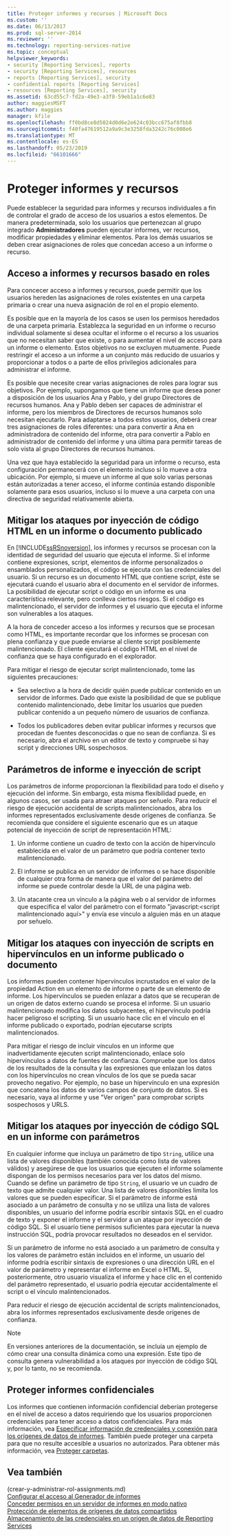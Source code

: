 ```yaml
---
title: Proteger informes y recursos | Microsoft Docs
ms.custom: ''
ms.date: 06/13/2017
ms.prod: sql-server-2014
ms.reviewer: ''
ms.technology: reporting-services-native
ms.topic: conceptual
helpviewer_keywords:
- security [Reporting Services], reports
- security [Reporting Services], resources
- reports [Reporting Services], security
- confidential reports [Reporting Services]
- resources [Reporting Services], security
ms.assetid: 63cd55c7-fd2a-49e3-a3f8-59eb1a1c6e83
author: maggiesMSFT
ms.author: maggies
manager: kfile
ms.openlocfilehash: ff0bd8ce8d5024d0d6e2e624c03bcc675af8fbb8
ms.sourcegitcommit: f40fa47619512a9a9c3e3258fda3242c76c008e6
ms.translationtype: MT
ms.contentlocale: es-ES
ms.lasthandoff: 05/23/2019
ms.locfileid: "66101666"
---
```

# <a name="secure-reports-and-resources"></a>Proteger informes y recursos
  Puede establecer la seguridad para informes y recursos individuales a fin de controlar el grado de acceso de los usuarios a estos elementos. De manera predeterminada, solo los usuarios que pertenezcan al grupo integrado **Administradores** pueden ejecutar informes, ver recursos, modificar propiedades y eliminar elementos. Para los demás usuarios se deben crear asignaciones de roles que concedan acceso a un informe o recurso.  
  
## <a name="role-based-access-to-reports-and-resources"></a>Acceso a informes y recursos basado en roles  
 Para concecer acceso a informes y recursos, puede permitir que los usuarios hereden las asignaciones de roles existentes en una carpeta primaria o crear una nueva asignación de rol en el propio elemento.  
  
 Es posible que en la mayoría de los casos se usen los permisos heredados de una carpeta primaria. Establezca la seguridad en un informe o recurso individual solamente si desea ocultar el informe o el recurso a los usuarios que no necesitan saber que existe, o para aumentar el nivel de acceso para un informe o elemento. Estos objetivos no se excluyen mutuamente. Puede restringir el acceso a un informe a un conjunto más reducido de usuarios y proporcionar a todos o a parte de ellos privilegios adicionales para administrar el informe.  
  
 Es posible que necesite crear varias asignaciones de roles para lograr sus objetivos. Por ejemplo, supongamos que tiene un informe que desea poner a disposición de los usuarios Ana y Pablo, y del grupo Directores de recursos humanos. Ana y Pablo deben ser capaces de administrar el informe, pero los miembros de Directores de recursos humanos solo necesitan ejecutarlo. Para adaptarse a todos estos usuarios, deberá crear tres asignaciones de roles diferentes: una para convertir a Ana en administradora de contenido del informe, otra para convertir a Pablo en administrador de contenido del informe y una última para permitir tareas de solo vista al grupo Directores de recursos humanos.  
  
 Una vez que haya establecido la seguridad para un informe o recurso, esta configuración permanecerá con el elemento incluso si lo mueve a otra ubicación. Por ejemplo, si mueve un informe al que solo varias personas están autorizadas a tener acceso, el informe continúa estando disponible solamente para esos usuarios, incluso si lo mueve a una carpeta con una directiva de seguridad relativamente abierta.  
  
## <a name="mitigating-html-injection-attacks-in-a-published-report-or-document"></a>Mitigar los ataques por inyección de código HTML en un informe o documento publicado  
 En [!INCLUDE[ssRSnoversion](../../includes/ssrsnoversion-md.md)], los informes y recursos se procesan con la identidad de seguridad del usuario que ejecuta el informe. Si el informe contiene expresiones, script, elementos de informe personalizados o ensamblados personalizados, el código se ejecuta con las credenciales del usuario. Si un recurso es un documento HTML que contiene script, éste se ejecutará cuando el usuario abra el documento en el servidor de informes. La posibilidad de ejecutar script o código en un informe es una característica relevante, pero conlleva ciertos riesgos. Si el código es malintencionado, el servidor de informes y el usuario que ejecuta el informe son vulnerables a los ataques.  
  
 A la hora de conceder acceso a los informes y recursos que se procesan como HTML, es importante recordar que los informes se procesan con plena confianza y que puede enviarse al cliente script posiblemente malintencionado. El cliente ejecutará el código HTML en el nivel de confianza que se haya configurado en el explorador.  
  
 Para mitigar el riesgo de ejecutar script malintencionado, tome las siguientes precauciones:  
  
-   Sea selectivo a la hora de decidir quién puede publicar contenido en un servidor de informes. Dado que existe la posibilidad de que se publique contenido malintencionado, debe limitar los usuarios que pueden publicar contenido a un pequeño número de usuarios de confianza.  
  
-   Todos los publicadores deben evitar publicar informes y recursos que procedan de fuentes desconocidas o que no sean de confianza. Si es necesario, abra el archivo en un editor de texto y compruebe si hay script y direcciones URL sospechosos.  
  
## <a name="report-parameters-and-script-injection"></a>Parámetros de informe e inyección de script  
 Los parámetros de informe proporcionan la flexibilidad para todo el diseño y ejecución del informe. Sin embargo, esta misma flexibilidad puede, en algunos casos, ser usada para atraer ataques por señuelo. Para reducir el riesgo de ejecución accidental de scripts malintencionados, abra los informes representados exclusivamente desde orígenes de confianza. Se recomienda que considere el siguiente escenario que es un ataque potencial de inyección de script de representación HTML:  
  
1.  Un informe contiene un cuadro de texto con la acción de hipervínculo establecida en el valor de un parámetro que podría contener texto malintencionado.  
  
2.  El informe se publica en un servidor de informes o se hace disponible de cualquier otra forma de manera que el valor del parámetro del informe se puede controlar desde la URL de una página web.  
  
3.  Un atacante crea un vínculo a la página web o al servidor de informes que especifica el valor del parámetro con el formato "javascript:\<script malintencionado aquí>" y envía ese vínculo a alguien más en un ataque por señuelo.  
  
## <a name="mitigating-script-injection-attacks-in-a-hyperlink-in-a-published-report-or-document"></a>Mitigar los ataques con inyección de scripts en hipervínculos en un informe publicado o documento  
 Los informes pueden contener hipervínculos incrustados en el valor de la propiedad Action en un elemento de informe o parte de un elemento de informe. Los hipervínculos se pueden enlazar a datos que se recuperan de un origen de datos externo cuando se procesa el informe. Si un usuario malintencionado modifica los datos subyacentes, el hipervínculo podría hacer peligroso el scripting. Si un usuario hace clic en el vínculo en el informe publicado o exportado, podrían ejecutarse scripts malintencionados.  
  
 Para mitigar el riesgo de incluir vínculos en un informe que inadvertidamente ejecuten script malintencionado, enlace solo hipervínculos a datos de fuentes de confianza. Compruebe que los datos de los resultados de la consulta y las expresiones que enlazan los datos con los hipervínculos no crean vínculos de los que se pueda sacar provecho negativo. Por ejemplo, no base un hipervínculo en una expresión que concatena los datos de varios campos de conjunto de datos. Si es necesario, vaya al informe y use "Ver origen" para comprobar scripts sospechosos y URLS.  
  
## <a name="mitigating-sql-injection-attacks-in-a-parameterized-report"></a>Mitigar los ataques por inyección de código SQL en un informe con parámetros  
 En cualquier informe que incluya un parámetro de tipo `String`, utilice una lista de valores disponibles (también conocida como lista de valores válidos) y asegúrese de que los usuarios que ejecuten el informe solamente dispongan de los permisos necesarios para ver los datos del mismo. Cuando se define un parámetro de tipo `String`, el usuario ve un cuadro de texto que admite cualquier valor. Una lista de valores disponibles limita los valores que se pueden especificar. Si el parámetro de informe está asociado a un parámetro de consulta y no se utiliza una lista de valores disponibles, un usuario del informe podría escribir sintaxis SQL en el cuadro de texto y exponer el informe y el servidor a un ataque por inyección de código SQL. Si el usuario tiene permisos suficientes para ejecutar la nueva instrucción SQL, podría provocar resultados no deseados en el servidor.  
  
 Si un parámetro de informe no está asociado a un parámetro de consulta y los valores de parámetro están incluidos en el informe, un usuario del informe podría escribir sintaxis de expresiones o una dirección URL en el valor de parámetro y representar el informe en Excel o HTML. Si, posteriormente, otro usuario visualiza el informe y hace clic en el contenido del parámetro representado, el usuario podría ejecutar accidentalmente el script o el vínculo malintencionados.  
  
 Para reducir el riesgo de ejecución accidental de scripts malintencionados, abra los informes representados exclusivamente desde orígenes de confianza.  
  
> [!NOTE]  
>  En versiones anteriores de la documentación, se incluía un ejemplo de cómo crear una consulta dinámica como una expresión. Este tipo de consulta genera vulnerabilidad a los ataques por inyección de código SQL y, por lo tanto, no se recomienda.  
  
## <a name="securing-confidential-reports"></a>Proteger informes confidenciales  
 Los informes que contienen información confidencial deberían protegerse en el nivel de acceso a datos requiriendo que los usuarios proporcionen credenciales para tener acceso a datos confidenciales. Para más información, vea [Especificar información de credenciales y conexión para los orígenes de datos de informes](../report-data/specify-credential-and-connection-information-for-report-data-sources.md). También puede proteger una carpeta para que no resulte accesible a usuarios no autorizados. Para obtener más información, vea [Proteger carpetas](secure-folders.md).  
  
## <a name="see-also"></a>Vea también  
 (crear-y-administrar-rol-assignments.md)   
 [Configurar el acceso al Generador de informes](../report-server/configure-report-builder-access.md)   
 [Conceder permisos en un servidor de informes en modo nativo](granting-permissions-on-a-native-mode-report-server.md)   
 [Protección de elementos de orígenes de datos compartidos](secure-shared-data-source-items.md)   
 [Almacenamiento de las credenciales en un origen de datos de Reporting Services](../report-data/store-credentials-in-a-reporting-services-data-source.md)  
  
  

